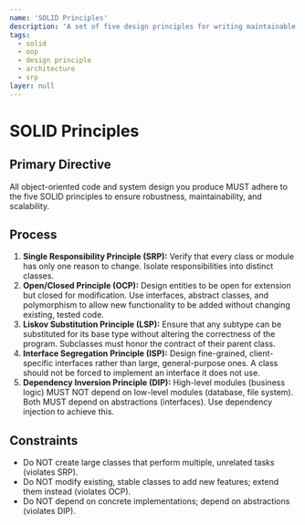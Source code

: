 ```yaml
---
name: 'SOLID Principles'
description: 'A set of five design principles for writing maintainable and scalable object-oriented software.'
tags:
  - solid
  - oop
  - design principle
  - architecture
  - srp
layer: null
---
```


# SOLID Principles

## Primary Directive

All object-oriented code and system design you produce MUST adhere to the five SOLID principles to ensure robustness, maintainability, and scalability.

## Process

1.  **Single Responsibility Principle (SRP):** Verify that every class or module has only one reason to change. Isolate responsibilities into distinct classes.
2.  **Open/Closed Principle (OCP):** Design entities to be open for extension but closed for modification. Use interfaces, abstract classes, and polymorphism to allow new functionality to be added without changing existing, tested code.
3.  **Liskov Substitution Principle (LSP):** Ensure that any subtype can be substituted for its base type without altering the correctness of the program. Subclasses must honor the contract of their parent class.
4.  **Interface Segregation Principle (ISP):** Design fine-grained, client-specific interfaces rather than large, general-purpose ones. A class should not be forced to implement an interface it does not use.
5.  **Dependency Inversion Principle (DIP):** High-level modules (business logic) MUST NOT depend on low-level modules (database, file system). Both MUST depend on abstractions (interfaces). Use dependency injection to achieve this.

## Constraints

- Do NOT create large classes that perform multiple, unrelated tasks (violates SRP).
- Do NOT modify existing, stable classes to add new features; extend them instead (violates OCP).
- Do NOT depend on concrete implementations; depend on abstractions (violates DIP).
